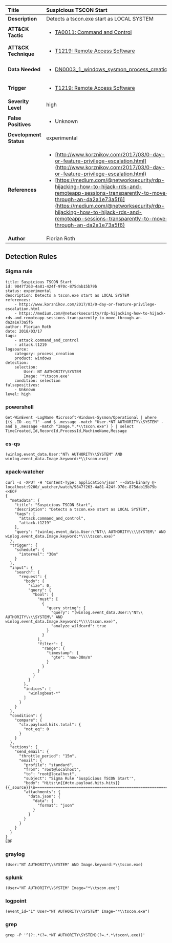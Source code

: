 | Title                    | Suspicious TSCON Start       |
|:-------------------------|:------------------|
| **Description**          | Detects a tscon.exe start as LOCAL SYSTEM |
| **ATT&amp;CK Tactic**    |  <ul><li>[TA0011: Command and Control](https://attack.mitre.org/tactics/TA0011)</li></ul>  |
| **ATT&amp;CK Technique** | <ul><li>[T1219: Remote Access Software](https://attack.mitre.org/techniques/T1219)</li></ul>  |
| **Data Needed**          | <ul><li>[DN0003_1_windows_sysmon_process_creation](../Data_Needed/DN0003_1_windows_sysmon_process_creation.md)</li></ul>  |
| **Trigger**              | <ul><li>[T1219: Remote Access Software](../Triggers/T1219.md)</li></ul>  |
| **Severity Level**       | high |
| **False Positives**      | <ul><li>Unknown</li></ul>  |
| **Development Status**   | experimental |
| **References**           | <ul><li>[http://www.korznikov.com/2017/03/0-day-or-feature-privilege-escalation.html](http://www.korznikov.com/2017/03/0-day-or-feature-privilege-escalation.html)</li><li>[https://medium.com/@networksecurity/rdp-hijacking-how-to-hijack-rds-and-remoteapp-sessions-transparently-to-move-through-an-da2a1e73a5f6](https://medium.com/@networksecurity/rdp-hijacking-how-to-hijack-rds-and-remoteapp-sessions-transparently-to-move-through-an-da2a1e73a5f6)</li></ul>  |
| **Author**               | Florian Roth |


## Detection Rules

### Sigma rule

```
title: Suspicious TSCON Start
id: 9847f263-4a81-424f-970c-875dab15b79b
status: experimental
description: Detects a tscon.exe start as LOCAL SYSTEM
references:
    - http://www.korznikov.com/2017/03/0-day-or-feature-privilege-escalation.html
    - https://medium.com/@networksecurity/rdp-hijacking-how-to-hijack-rds-and-remoteapp-sessions-transparently-to-move-through-an-da2a1e73a5f6
author: Florian Roth
date: 2018/03/17
tags:
    - attack.command_and_control
    - attack.t1219
logsource:
    category: process_creation
    product: windows
detection:
    selection:
        User: NT AUTHORITY\SYSTEM
        Image: '*\tscon.exe'
    condition: selection
falsepositives:
    - Unknown
level: high

```





### powershell
    
```
Get-WinEvent -LogName Microsoft-Windows-Sysmon/Operational | where {($_.ID -eq "1" -and $_.message -match "User.*NT AUTHORITY\\SYSTEM" -and $_.message -match "Image.*.*\\tscon.exe") } | select TimeCreated,Id,RecordId,ProcessId,MachineName,Message
```


### es-qs
    
```
(winlog.event_data.User:"NT\ AUTHORITY\\SYSTEM" AND winlog.event_data.Image.keyword:*\\tscon.exe)
```


### xpack-watcher
    
```
curl -s -XPUT -H 'Content-Type: application/json' --data-binary @- localhost:9200/_watcher/watch/9847f263-4a81-424f-970c-875dab15b79b <<EOF
{
  "metadata": {
    "title": "Suspicious TSCON Start",
    "description": "Detects a tscon.exe start as LOCAL SYSTEM",
    "tags": [
      "attack.command_and_control",
      "attack.t1219"
    ],
    "query": "(winlog.event_data.User:\"NT\\ AUTHORITY\\\\SYSTEM\" AND winlog.event_data.Image.keyword:*\\\\tscon.exe)"
  },
  "trigger": {
    "schedule": {
      "interval": "30m"
    }
  },
  "input": {
    "search": {
      "request": {
        "body": {
          "size": 0,
          "query": {
            "bool": {
              "must": [
                {
                  "query_string": {
                    "query": "(winlog.event_data.User:\"NT\\ AUTHORITY\\\\SYSTEM\" AND winlog.event_data.Image.keyword:*\\\\tscon.exe)",
                    "analyze_wildcard": true
                  }
                }
              ],
              "filter": {
                "range": {
                  "timestamp": {
                    "gte": "now-30m/m"
                  }
                }
              }
            }
          }
        },
        "indices": [
          "winlogbeat-*"
        ]
      }
    }
  },
  "condition": {
    "compare": {
      "ctx.payload.hits.total": {
        "not_eq": 0
      }
    }
  },
  "actions": {
    "send_email": {
      "throttle_period": "15m",
      "email": {
        "profile": "standard",
        "from": "root@localhost",
        "to": "root@localhost",
        "subject": "Sigma Rule 'Suspicious TSCON Start'",
        "body": "Hits:\n{{#ctx.payload.hits.hits}}{{_source}}\n================================================================================\n{{/ctx.payload.hits.hits}}",
        "attachments": {
          "data.json": {
            "data": {
              "format": "json"
            }
          }
        }
      }
    }
  }
}
EOF

```


### graylog
    
```
(User:"NT AUTHORITY\\SYSTEM" AND Image.keyword:*\\tscon.exe)
```


### splunk
    
```
(User="NT AUTHORITY\\SYSTEM" Image="*\\tscon.exe")
```


### logpoint
    
```
(event_id="1" User="NT AUTHORITY\\SYSTEM" Image="*\\tscon.exe")
```


### grep
    
```
grep -P '^(?:.*(?=.*NT AUTHORITY\SYSTEM)(?=.*.*\tscon\.exe))'
```



